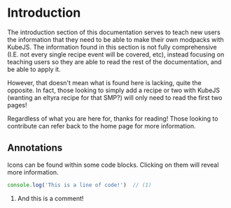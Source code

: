 # Introduction
The introduction section of this documentation serves to teach new users the information that they need to be able to make their own modpacks with KubeJS. The information found in this section is not fully comprehensive (I.E. not every single recipe event will be covered, etc), instead focusing on teaching users so they are able to read the rest of the documentation, and be able to apply it. 

However, that doesn't mean what is found here is lacking, quite the opposite. In fact, those looking to simply add a recipe or two with KubeJS (wanting an eltyra recipe for that SMP?) will only need to read the first two pages! 

Regardless of what you are here for, thanks for reading! Those looking to contribute can refer back to the home page for more information.

## Annotations
Icons can be found within some code blocks. Clicking on them will reveal more information.

```js
console.log('This is a line of code!')  // (1)
```

1. And this is a comment!
